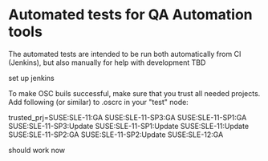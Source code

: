 # Automated tests for QA Automation tools

The automated tests are intended to be run both automatically from CI (Jenkins), but also manually for help with development
TBD


set up jenkins

To make OSC buils successful, make sure that you trust all needed projects. Add following (or similar) to .oscrc in your "test" node:

trusted_prj=SUSE:SLE-11:GA SUSE:SLE-11-SP3:GA SUSE:SLE-11-SP1:GA SUSE:SLE-11-SP3:Update SUSE:SLE-11-SP1:Update SUSE:SLE-11:Update SUSE:SLE-11-SP2:GA SUSE:SLE-11-SP2:Update SUSE:SLE-12:GA

should work now

